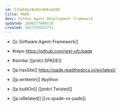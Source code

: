 ```yaml
---
id: IJ5mEQacBu6Ux8Ukxm26D
title: PADE
desc: Python Agent DEvelopment framework
updated: 1696277008110
created: 1637793632731
---
```


- [[c.Software.Agent-Framework]]
- #repo https://github.com/grei-ufc/pade
- #similar [[prdct.SPADE]]

- [[p.hasSite]] https://pade.readthedocs.io/en/latest/
- [[p.writtenIn]] #python
- [[p.builtOn]] [[prdct.Twisted]]
- [[p.isRelated]] [[vs.spade-vs-pade]]